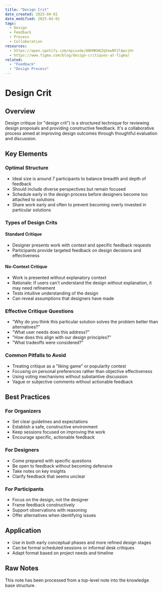 ```yaml
---
title: "Design Crit"
date_created: 2025-04-01
date_modified: 2025-04-01
tags:
  - Design
  - Feedback
  - Process
  - Collaboration
resources:
  - https://open.spotify.com/episode/6NhMKH6ZqVewNF2lApvjHr
  - https://www.figma.com/blog/design-critiques-at-figma/
related:
  - "Feedback"
  - "Design Process"
---
```


# Design Crit

## Overview
Design critique (or "design crit") is a structured technique for reviewing design proposals and providing constructive feedback. It's a collaborative process aimed at improving design outcomes through thoughtful evaluation and discussion.

## Key Elements

### Optimal Structure
- Ideal size is around 7 participants to balance breadth and depth of feedback
- Should include diverse perspectives but remain focused
- Schedule early in the design process before designers become too attached to solutions
- Share work early and often to prevent becoming overly invested in particular solutions

### Types of Design Crits

#### Standard Critique
- Designer presents work with context and specific feedback requests
- Participants provide targeted feedback on design decisions and effectiveness

#### No-Context Critique
- Work is presented without explanatory context
- Rationale: If users can't understand the design without explanation, it may need refinement
- Tests intuitive understanding of the design
- Can reveal assumptions that designers have made

### Effective Critique Questions
- "Why do you think this particular solution solves the problem better than alternatives?"
- "What user needs does this address?"
- "How does this align with our design principles?"
- "What tradeoffs were considered?"

### Common Pitfalls to Avoid
- Treating critique as a "liking game" or popularity contest
- Focusing on personal preferences rather than objective effectiveness
- Using voting mechanisms without substantive discussion
- Vague or subjective comments without actionable feedback

## Best Practices

### For Organizers
- Set clear guidelines and expectations
- Establish a safe, constructive environment
- Keep sessions focused on improving the work
- Encourage specific, actionable feedback

### For Designers
- Come prepared with specific questions
- Be open to feedback without becoming defensive
- Take notes on key insights
- Clarify feedback that seems unclear

### For Participants
- Focus on the design, not the designer
- Frame feedback constructively
- Support observations with reasoning
- Offer alternatives when identifying issues

## Application
- Use in both early conceptual phases and more refined design stages
- Can be formal scheduled sessions or informal desk critiques
- Adapt format based on project needs and timeline

## Raw Notes
This note has been processed from a top-level note into the knowledge base structure.
